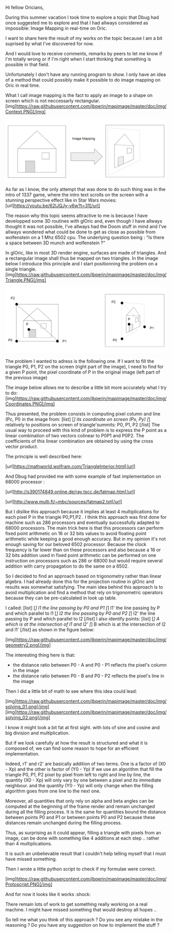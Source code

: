 Hi fellow Oricians,


During this summer vacation I took time to explore a topic that Dbug had once suggested me to explore and that I had allways considered as impossible: Image Mapping in real-time on Oric.

I want to share here the result of my works on the topic because I am a bit suprised by what I've discovered for now.

And I would love to receive comments, remarks by peers to let me know if I'm totally wrong or if I'm right when I start thinking that something is possible in that field.

Unfortunately I don't have any running program to show. I only have an idea of a method that could possibly make it possible to do image mapping on Oric in real time.

What I call image mapping is the fact to apply an image to a shape on screen which is not neccessarly rectangular. 
[img]https://raw.githubusercontent.com/jbperin/mapimage/master/doc/img/Context.PNG[/img]

![](img/Context.PNG)

As far as I know, the only attempt that was done to do such thing was in the intro of 1337 game, where the intro text scrolls on the screen with a stunning perspective effect like in Star Wars movies: 
[url]https://youtu.be/62lJQJy-v6w?t=31[/url]

The reason why this topic seems attractive to me is because I have developped some 3D routines with glOric and, even though I have allways thought it was not possible, I've allways had the Doom stuff in mind and I've allways wondered what could be done to get as close as possible from wolfenstein on a 1 Mhz 6502 cpu.
The underlying question being : "Is there a space between 3D munch and wolfenstein ?"

In glOric, like in most 3D render engine, surfaces are made of triangles. And a rectangular image shall thus be mapped on two triangles.
In the image below I introduce this principle and I start positionning the problem on a single triangle.
[img]https://raw.githubusercontent.com/jbperin/mapimage/master/doc/img/Triangle.PNG[/img]

![](img/Triangle.PNG)

The problem I wanted to adress is the following one. If I want to fill the triangle P0, P1, P2 on the screen (right part of the image), I need to find for a given P point, the pixel coordinate of P in the original image (left part of the previous image)

The image below allows me to describe a little bit more accurately what I try to do:
[img]https://raw.githubusercontent.com/jbperin/mapimage/master/doc/img/Coordinates.PNG[/img]

Thus presented, the problem consists in computing pixel column and line (Pc, Pl) in the image from:
[list]
[*] its coordinate on screen (Px, Py)
[*] relatively to positions on screen of triangle'summits: P0, P1, P2
[/list]
The usual way to proceed with this kind of problem is to express the P point as a linear combination of two vectors colinear to P0P1 and P0P2. The coefficients of this linear combination are obtained by using the cross vector product.

The principle is well described here:

[url]https://mathworld.wolfram.com/TriangleInterior.html[/url]

And Dbug had provided me with some example of fast implementation on 68000 processor :

[url]http://s390174849.online.de/ray.tscc.de/fatmap.htm[/url]

[url]http://www.multi.fi/~mbc/sources/fatmap2.txt[/url]

But I dislike this approach because it implies at least 4 multiplications for each pixel P in the triangle P0,P1,P2 .
I think this approach was first done for machine such as 286 processors and eventually successfully adapted to 68000 processors.
The main trick here is that this processors can perform fixed point arithmetic on 16 or 32 bits values to avoid floating point arithmetic while keeping a good enough accuracy. 
But in my opinion it's not enough saving for our beloved 6502 processor. Because the clock frequency is far lower than on these processors and also because a 16 or 32 bits addition used in fixed point arithmetic can be performed on one instruction on processors such as 286 or 68000 but would require several addition with carry propagation to do the same on a 6502.

So I decided to find an approach based on trigonometry rather than linear algebra.
I had already done this for the projection routine in glOric and results was somewhat satisfying.
The main idea behind this approach is to avoid multiplication and find a method that rely on trigonometric operators because they can be pre-calculated in look up table.

I called:
[list]
[*] l1 the line passing by P0 and P1
[*] l1' the line passing by P and which parallel to l1
[*] l2 the line passing by P0 and P2
[*] l2' the line passing by P and which parallel to l2
[/list]
I also identify points:
[list]
[*] A which is at the intersection of l1 and l2'
[*] B which is at the intersection of l2 and l1'
[/list]
as shown in the figure below:

[img]https://raw.githubusercontent.com/jbperin/mapimage/master/doc/img/geometry2.png[/img]

The interesting thing here is that:
- the distance ratio between P0 - A  and P0 - P1 reflects the pixel's column in the image
- the distance ratio between P0 - B  and P0 - P2 reflects the pixel's line in the image

Then I did a little bit of math to see where this idea could lead:

[img]https://raw.githubusercontent.com/jbperin/mapimage/master/doc/img/solving_01.png[/img]
[img]https://raw.githubusercontent.com/jbperin/mapimage/master/doc/img/solving_02.png[/img]

I know it might look a bit fat at first sight. with lots of sine and cosine and big division and multiplication.

But if we look carefully at how the result is structured and what it is composed of, we can find some reason to hope for an efficient implementation.

Indeed, r1' and r2' are basically addition of two terms. 
One is a factor of (X0 - Xp) and the other is factor of (Y0 - Yp)
If we use an algorithm that fill the triangle P0, P1, P2 pixel by pixel from left to right and line by line, the quantity (X0 - Xp) will only vary by one between a pixel and its immediate neighbour.
and the quantity (Y0 - Yp) will only change when the filling algorithm goes from one line to the next one.

Moreover, all quantities that only rely on alpha and beta angles can be computed at the beginning of the frame render and remain unchanged during all the filling process.
It is the same for quantities bound the distance between points P0 and P1 or between points P0 and P2 because these distances remain unchanged during the filling process. 

Thus, as surprising as it could appear, filling a triangle with pixels from an image, can be done with something like 4 additions at each step .. rather than 4 multiplications.

It is such an unbelievable result that I couldn't help telling myself that I must have missed something.

Then I wrote a little python script to check if my formulae were correct.

[img]https://raw.githubusercontent.com/jbperin/mapimage/master/doc/img/Protoscript.PNG[/img]

And for now it looks like it works  :shock: 

There remain lots of work to get something really working on a real machine. 
I might have missed something that would destroy all hopes .. 

So tell me what you think of this approach ?
Do you see any mistake in the reasoning ?
Do you have any suggestion on how to implement the stuff ?